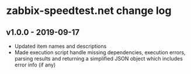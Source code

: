 # zabbix-speedtest.net change log

## v1.0.0 - 2019-09-17
* Updated item names and descriptions
* Made execution script handle missing dependencies, execution errors, parsing results and returning a simplified JSON object which includes error info (if any)

